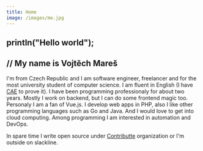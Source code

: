 ```yaml
---
title: Home
image: /images/me.jpg
---
```

## println("Hello world");

## // My name is Vojtěch Mareš

I'm from Czech Republic and I am software engineer, freelancer and for the most university student of computer science. I am fluent in English (I have [CAE](https://www.cambridgeenglish.org/exams-and-tests/advanced/) to prove it). I have been programming professionaly for about two years. Mostly I work on backend, but I can do some frontend magic too. Personaly I am a fan of Vue.js. I develop web apps in PHP, also I like other programming languages such as Go and Java. And I would love to get into cloud computing. Among programming I am interested in automation and DevOps.

In spare time I write open source under [Contributte](https://contributte.org) organization or I'm outside on slackline.